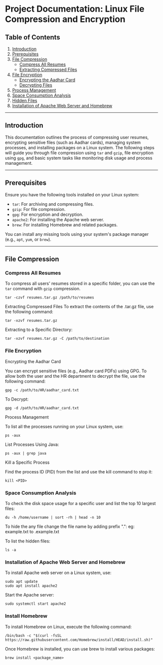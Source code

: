 # Project Documentation: Linux File Compression and Encryption

## Table of Contents
1. [Introduction](#introduction)
2. [Prerequisites](#prerequisites)
3. [File Compression](#file-compression)
    - [Compress All Resumes](#compress-all-resumes)
    - [Extracting Compressed Files](#extracting-compressed-files)
4. [File Encryption](#file-encryption)
    - [Encrypting the Aadhar Card](#encrypting-the-aadhar-card)
    - [Decrypting Files](#decrypting-files)
5. [Process Management](#process-management)
6. [Space Consumption Analysis](#space-consumption-analysis)
7. [Hidden Files](#hidden-files)
8. [Installation of Apache Web Server and Homebrew](#installation-of-apache-web-server-and-homebrew)

---

## Introduction

This documentation outlines the process of compressing user resumes, encrypting sensitive files (such as Aadhar cards), managing system processes, and installing packages on a Linux system. The following steps will guide you through file compression using `tar` and `gzip`, file encryption using `gpg`, and basic system tasks like monitoring disk usage and process management.

---

## Prerequisites

Ensure you have the following tools installed on your Linux system:
- `tar`: For archiving and compressing files.
- `gzip`: For file compression.
- `gpg`: For encryption and decryption.
- `apache2`: For installing the Apache web server.
- `brew`: For installing Homebrew and related packages.

You can install any missing tools using your system's package manager (e.g., `apt`, `yum`, or `brew`).

---

## File Compression

### Compress All Resumes

To compress all users' resumes stored in a specific folder, you can use the `tar` command with `gzip` compression.

```
tar -czvf resumes.tar.gz /path/to/resumes
```

Extracting Compressed Files
To extract the contents of the .tar.gz file, use the following command:

```
tar -xzvf resumes.tar.gz
```

Extracting to a Specific Directory:
```
tar -xzvf resumes.tar.gz -C /path/to/destination
```

### File Encryption
Encrypting the Aadhar Card

You can encrypt sensitive files (e.g., Aadhar card PDFs) using GPG. To allow both the user and the HR department to decrypt the file, use the following command:
```
gpg -c /path/to/HR/aadhar_card.txt
```
To Decrypt:
```
gpg -d /path/to/HR/aadhar_card.txt
```


Process Management

To list all the processes running on your Linux system, use:
```
ps -aux
```
List Processes Using Java:
```
ps -aux | grep java
```
Kill a Specific Process

Find the process ID (PID) from the list and use the kill command to stop it:
```
kill <PID>
```

### Space Consumption Analysis

To check the disk space usage for a specific user and list the top 10 largest files:
```
du -h /home/username | sort -rh | head -n 10
```

To hide the any file change the file name by adding prefix ".": eg: example.txt to .example.txt

To list the hidden files: 
```
ls -a
```


### Installation of Apache Web Server and Homebrew


To install Apache web server on a Linux system, use:
```
sudo apt update
sudo apt install apache2
```
Start the Apache server:
```
sudo systemctl start apache2
```
### Install Homebrew
To install Homebrew on Linux, execute the following command:
```
/bin/bash -c "$(curl -fsSL https://raw.githubusercontent.com/Homebrew/install/HEAD/install.sh)"
```
Once Homebrew is installed, you can use brew to install various packages:
```
brew install <package_name>
```